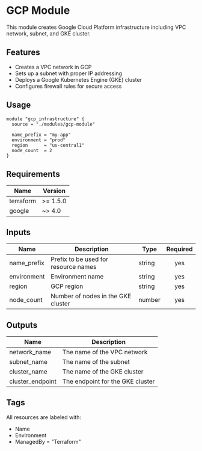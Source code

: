# GCP Module

This module creates Google Cloud Platform infrastructure including VPC network, subnet, and GKE cluster.

## Features

- Creates a VPC network in GCP
- Sets up a subnet with proper IP addressing
- Deploys a Google Kubernetes Engine (GKE) cluster
- Configures firewall rules for secure access

## Usage

```hcl
module "gcp_infrastructure" {
  source = "./modules/gcp-module"

  name_prefix = "my-app"
  environment = "prod"
  region      = "us-central1"
  node_count  = 2
}
```

## Requirements

| Name | Version |
|------|---------|
| terraform | >= 1.5.0 |
| google | ~> 4.0 |

## Inputs

| Name | Description | Type | Required |
|------|-------------|------|:--------:|
| name_prefix | Prefix to be used for resource names | string | yes |
| environment | Environment name | string | yes |
| region | GCP region | string | yes |
| node_count | Number of nodes in the GKE cluster | number | yes |

## Outputs

| Name | Description |
|------|-------------|
| network_name | The name of the VPC network |
| subnet_name | The name of the subnet |
| cluster_name | The name of the GKE cluster |
| cluster_endpoint | The endpoint for the GKE cluster |

## Tags

All resources are labeled with:
- Name
- Environment
- ManagedBy = "Terraform"